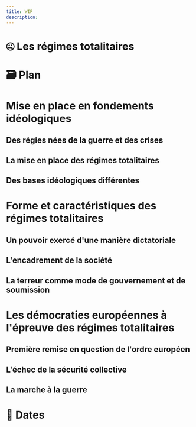 ```yaml
---
title: WIP
description: 
---
```


# 🤐 Les régimes totalitaires
# 🗃️ Plan
# Mise en place en fondements idéologiques
## Des régies nées de la guerre et des crises
## La mise en place des régimes totalitaires
## Des bases idéologiques différentes
# Forme et caractéristiques des régimes totalitaires
## Un pouvoir exercé d'une manière dictatoriale
## L'encadrement de la société
## La terreur comme mode de gouvernement et de soumission
# Les démocraties européennes à l'épreuve des régimes totalitaires
## Première remise en question de l'ordre européen
## L'échec de la sécurité collective
## La marche à la guerre

# 📆 Dates

